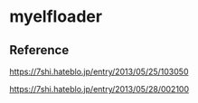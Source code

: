 # myelfloader

## Reference
https://7shi.hateblo.jp/entry/2013/05/25/103050

https://7shi.hateblo.jp/entry/2013/05/28/002100
